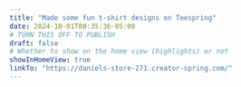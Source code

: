 ```yaml
---
title: "Made some fun t-shirt designs on Teespring"
date: 2024-10-01T00:35:36-05:00
# TURN THIS OFF TO PUBLISH
draft: false
# Whether to show on the home view (highlights) or not
showInHomeView: true
linkTo: "https://daniels-store-271.creator-spring.com/"
---
```

